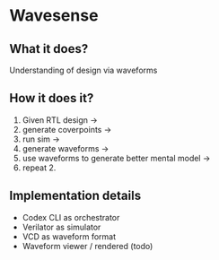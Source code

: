 # Wavesense

## What it does?

Understanding of design via waveforms

## How it does it?

1. Given RTL design ->
2. generate coverpoints ->
3. run sim ->
4. generate waveforms ->
5. use waveforms to generate better mental model ->
6. repeat 2.

## Implementation details

- Codex CLI as orchestrator
- Verilator as simulator
- VCD as waveform format
- Waveform viewer / rendered (todo)
